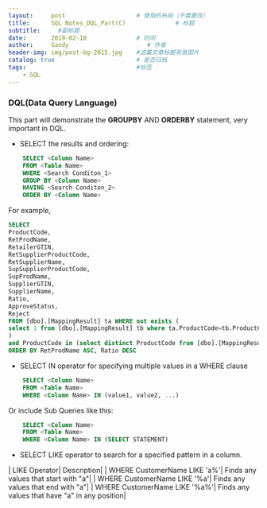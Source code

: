 ```yaml
---
layout:     post                    # 使用的布局（不需要改）
title:      SQL Notes_DQL_Part(C)              # 标题 
subtitle:     #副标题
date:       2019-02-10              # 时间
author:     Sandy                      # 作者
header-img: img/post-bg-2015.jpg    #这篇文章标题背景图片
catalog: true                       # 是否归档
tags:                               #标签
    - SQL
---
```


### DQL(Data Query Language) 
This part will demonstrate the **GROUPBY** AND **ORDERBY** statement, very important in DQL.

- SELECT the results and ordering:
```sql
    SELECT <Column Name>
    FROM <Table Name>
    WHERE <Search Conditon_1>
    GROUP BY <Column Name>
    HAVING <Search Conditon_2>
    ORDER BY <Column Name>
```
For example, 
```sql
SELECT
ProductCode,
RetProdName,
RetailerGTIN,
RetSupplierProductCode,
RetSupplierName,
SupSupplierProductCode,
SupProdName,
SupplierGTIN,
SupplierName,
Ratio,
ApproveStatus,
Reject
FROM [dbo].[MappingResult] ta WHERE not exists (
select 1 from [dbo].[MappingResult] tb where ta.ProductCode=tb.ProductCode and ta.Ratio<tb.Ratio
)
and ProductCode in (select distinct ProductCode from [dbo].[MappingResult])
ORDER BY RetProdName ASC, Ratio DESC
```

- SELECT IN operator for specifying multiple values in a WHERE clause
```sql
    SELECT <Column Name>
    FROM <Table Name>
    WHERE <Column Name> IN (value1, value2, ...)
```
 Or include Sub Queries like this: 
```sql
    SELECT <Column Name>
    FROM <Table Name>
    WHERE <Column Name> IN (SELECT STATEMENT)
```

- SELECT LIKE operator to search for a specified pattern in a column. 
 
| LIKE Operator| Description|
| WHERE CustomerName LIKE 'a%'| Finds any values that start with "a"|
| WHERE CustomerName LIKE '%a'| Finds any values that end with "a"|
| WHERE CustomerName LIKE '%a%'| Finds any values that have "a" in any position|

